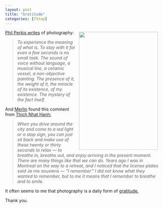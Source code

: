 ```yaml
---
layout: post
title: "Gratitude"
categories: [fStop]
---
```

<img src="http://www.botzilla.com/blog/pix2005/899_9992.jpg" width="256" height="384" border="0" align="right" vspace=6 hspace=8 /><a href="http://www.lulu.com/content/102432">Phil Perkis writes</a> of photography:

<blockquote><i>To experience the meaning of what is. To stay with it for even a few seconds is no small task. The sound of voice without language, a musical line, a ceramic vessel, a non-objective painting. The presence of it, the weight of it, the miracle of its existence, of my existence. The mystery of the fact itself.</i></blockquote>

And <a href="http://www.43folders.com/">Merlin</a> found this comment from <a href="http://www.sinc.sunysb.edu/Clubs/buddhism/dailylife/thayq-a.html">Thich Nhat Hanh:</a>

<blockquote><i>When you drive around the city and come to a red light or a stop sign, you can just sit back and make use of these twenty or thirty seconds to relax &#151; to breathe in, breathe out, and enjoy arriving in the present moment. There are many things like that we can do. Years ago I was in Montreal on the way to a retreat, and I noticed that the license plates said </i>Je me souviens<i> &#151; "I remember." I did not know what they wanted to remember, but to me it means that I remember to breathe and to smile.</i></blockquote>

It often seems to me that photography is a daily form of <a href="http://lifeliftcoach.com/content/view/15/32/">gratitude.</a>

Thank you.

<!--more-->

